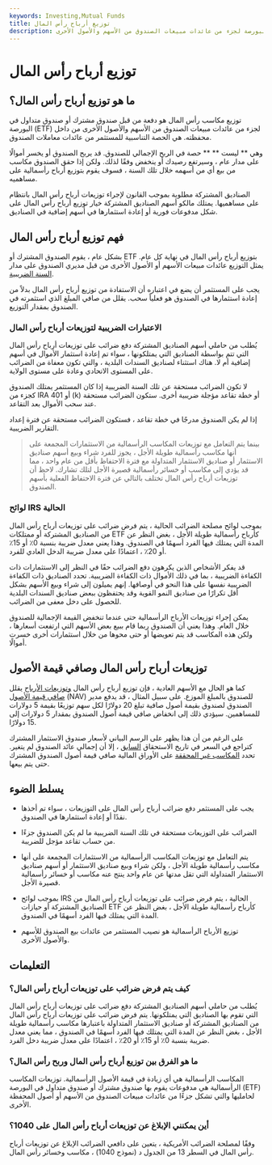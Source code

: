 ```yaml
---
keywords: Investing,Mutual Funds
title: توزيع أرباح رأس المال
description: توزيع مكاسب رأس المال هو دفعة من قبل صندوق مشترك أو صندوق متداول في البورصة لجزء من عائدات مبيعات الصندوق من الأسهم والأصول الأخرى.
---
```


# توزيع أرباح رأس المال
## ما هو توزيع أرباح رأس المال؟

توزيع مكاسب رأس المال هو دفعة من قبل صندوق مشترك أو صندوق متداول في البورصة (ETF) لجزء من عائدات مبيعات الصندوق من الأسهم والأصول الأخرى من داخل محفظته. هي الحصة التناسبية للمستثمر من عائدات معاملات الصندوق.

وهي ** ليست ** ** حصة في الربح الإجمالي للصندوق. قد يربح الصندوق أو يخسر أموالًا على مدار عام ، وسيرتفع رصيدك أو ينخفض وفقًا لذلك. ولكن إذا حقق الصندوق مكاسب من بيع أي من أسهمه خلال تلك السنة ، فسوف يقوم بتوزيع أرباح رأسمالية على مساهميه.

الصناديق المشتركة مطلوبة بموجب القانون لإجراء توزيعات أرباح رأس المال بانتظام على مساهميها. يمتلك مالكو أسهم الصناديق المشتركة خيار توزيع أرباح رأس المال على شكل مدفوعات فورية أو إعادة استثمارها في أسهم إضافية في الصناديق.

## فهم توزيع أرباح رأس المال

بشكل عام ، يقوم الصندوق المشترك أو ETF بتوزيع أرباح رأس المال في نهاية كل عام. يمثل التوزيع عائدات مبيعات الأسهم أو الأصول الأخرى من قبل مديري الصندوق على مدار [السنة الضريبية](/fiscalyear).

يجب على المستثمر أن يضع في اعتباره أن الاستفادة من توزيع أرباح رأس المال بدلاً من إعادة استثمارها في الصندوق هو فعلياً سحب. يقلل من صافي المبلغ الذي استثمرته في الصندوق بمقدار التوزيع.

### الاعتبارات الضريبية لتوزيعات أرباح رأس المال

يُطلب من حاملي أسهم الصناديق المشتركة دفع ضرائب على توزيعات أرباح رأس المال التي تتم بواسطة الصناديق التي يمتلكونها ، سواء تم إعادة استثمار الأموال في أسهم إضافية أم لا. هناك استثناء لصناديق السندات البلدية ، والتي تكون معفاة من الضرائب على المستوى الاتحادي وعادة على مستوى الولاية.

لا تكون الضرائب مستحقة عن تلك السنة الضريبية إذا كان المستثمر يمتلك الصندوق كجزء من IRA أو 401 (k) أو خطة تقاعد مؤجلة ضريبية أخرى. ستكون الضرائب مستحقة عند سحب الأموال بعد التقاعد.

إذا لم يكن الصندوق مدرجًا في خطة تقاعد ، فستكون الضرائب مستحقة عن فترة إعداد التقارير الضريبية.

> بينما يتم التعامل مع توزيعات المكاسب الرأسمالية من الاستثمارات المجمعة على أنها مكاسب رأسمالية طويلة الأجل ، يجوز للفرد شراء وبيع أسهم صناديق الاستثمار أو صناديق الاستثمار المتداولة مع فترة الاحتفاظ بأقل من عام واحد ، مما قد يؤدي إلى مكاسب أو خسائر رأسمالية قصيرة الأجل لتلك تشارك. لاحظ أن توزيعات أرباح رأس المال تختلف بالتالي عن فترة الاحتفاظ الفعلية بأسهم الصندوق.

>

### لوائح IRS الحالية

بموجب لوائح مصلحة الضرائب الحالية ، يتم فرض ضرائب على توزيعات أرباح رأس المال من الصناديق المشتركة أو ممتلكات ETF كأرباح رأسمالية طويلة الأجل ، بغض النظر عن المدة التي يمتلك فيها الفرد أسهمًا في الصندوق. وهذا يعني معدل ضريبة بنسبة 0٪ أو 15٪ أو 20٪ ، اعتمادًا على معدل ضريبة الدخل العادي للفرد.

قد يفكر الأشخاص الذين يكرهون دفع الضرائب حقًا في النظر إلى الاستثمارات ذات الكفاءة الضريبية ، بما في ذلك الأموال ذات الكفاءة الضريبية. تحدد الصناديق ذات الكفاءة الضريبية نفسها على هذا النحو في أوصافها. إنهم يميلون إلى شراء وبيع الأسهم بشكل أقل تكرارًا من صناديق النمو القوية وقد يحتفظون ببعض صناديق السندات البلدية للحصول على دخل معفى من الضرائب.

يمكن إجراء توزيعات الأرباح الرأسمالية حتى عندما تنخفض القيمة الإجمالية للصندوق خلال العام. وهذا يعني أن الصندوق ربما قام ببيع بعض الأسهم التي ارتفعت أسعارها ، ولكن هذه المكاسب قد يتم تعويضها أو حتى محوها من خلال استثمارات أخرى خسرت أموالًا.

## توزيعات أرباح رأس المال وصافي قيمة الأصول

كما هو الحال مع الأسهم العادية ، فإن توزيع أرباح رأس المال [وتوزيعات الأرباح](/dividend) يقلل [صافي قيمة الأصول](/nav) (NAV) للصندوق بالمبلغ الموزع. على سبيل المثال ، قد يدفع مدير الصندوق لصندوق بقيمة أصول صافية تبلغ 20 دولارًا لكل سهم توزيعًا بقيمة 5 دولارات للمساهمين. سيؤدي ذلك إلى انخفاض صافي قيمة أصول الصندوق بمقدار 5 دولارات إلى 15 دولارًا.

على الرغم من أن هذا يظهر على الرسم البياني لأسعار صندوق الاستثمار المشترك كتراجع في السعر في تاريخ الاستحقاق [السابق](/ex-dividend) ، إلا أن إجمالي عائد الصندوق لم يتغير. تحدد [المكاسب غير المحققة](/unrealizedgain) على الأوراق المالية صافي قيمة أصول الصندوق المشترك حتى يتم بيعها.

## يسلط الضوء

- يجب على المستثمر دفع ضرائب أرباح رأس المال على التوزيعات ، سواء تم أخذها نقدًا أو إعادة استثمارها في الصندوق.

- الضرائب على التوزيعات مستحقة في تلك السنة الضريبية ما لم يكن الصندوق جزءًا من حساب تقاعد مؤجل للضريبة.

- يتم التعامل مع توزيعات المكاسب الرأسمالية من الاستثمارات المجمعة على أنها مكاسب رأسمالية طويلة الأجل ، ولكن شراء وبيع صناديق الاستثمار أو أسهم صناديق الاستثمار المتداولة التي تقل مدتها عن عام واحد ينتج عنه مكاسب أو خسائر رأسمالية قصيرة الأجل.

- بموجب لوائح IRS الحالية ، يتم فرض ضرائب على توزيعات أرباح رأس المال من الصناديق المشتركة أو حيازات ETF كأرباح رأسمالية طويلة الأجل ، بغض النظر عن المدة التي يمتلك فيها الفرد أسهمًا في الصندوق.

- توزيع الأرباح الرأسمالية هو نصيب المستثمر من عائدات بيع الصندوق للأسهم والأصول الأخرى.

## التعليمات

### كيف يتم فرض ضرائب على توزيعات أرباح رأس المال؟

يُطلب من حاملي أسهم الصناديق المشتركة دفع ضرائب على توزيعات أرباح رأس المال التي تقوم بها الصناديق التي يمتلكونها. يتم فرض ضرائب على توزيعات أرباح رأس المال من الصناديق المشتركة أو صناديق الاستثمار المتداولة باعتبارها مكاسب رأسمالية طويلة الأجل ، بغض النظر عن المدة التي يمتلك فيها الفرد أسهمًا في الصندوق ، مما يعني معدل ضريبة بنسبة 0٪ أو 15٪ أو 20٪ ، اعتمادًا على معدل ضريبة دخل الفرد.

### ما هو الفرق بين توزيع أرباح رأس المال وربح رأس المال؟

المكاسب الرأسمالية هي أي زيادة في قيمة الأصول الرأسمالية. توزيعات المكاسب الرأسمالية هي مدفوعات يقوم بها صندوق مشترك أو صندوق متداول في البورصة (ETF) لحامليها والتي تشكل جزءًا من عائدات مبيعات الصندوق من الأسهم أو أصول المحفظة الأخرى.

### أين يمكنني الإبلاغ عن توزيعات أرباح رأس المال على 1040؟

وفقًا لمصلحة الضرائب الأمريكية ، يتعين على دافعي الضرائب الإبلاغ عن توزيعات أرباح رأس المال في السطر 13 من الجدول د (نموذج 1040) ، مكاسب وخسائر رأس المال.

